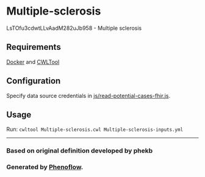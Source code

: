 # Multiple-sclerosis

LsTOfu3cdwtLLvAadM282uJb958 - Multiple sclerosis

## Requirements

[Docker](https://docs.docker.com/install/) and [CWLTool](https://github.com/common-workflow-language/cwltool#install)

## Configuration

Specify data source credentials in [js/read-potential-cases-fhir.js](js/read-potential-cases-fhir.js).

## Usage

Run: `cwltool Multiple-sclerosis.cwl Multiple-sclerosis-inputs.yml`

***

### Based on original definition developed by phekb
### Generated by [Phenoflow](https://kclhi.org/phenoflow).

